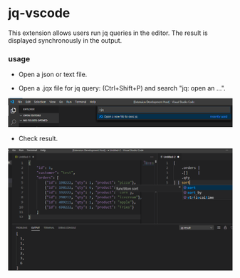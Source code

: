 # jq-vscode
This extension allows users run jq queries in the editor. The result is displayed synchronously in the output.

### usage
- Open a json or text file.

- Open a .jqx file for jq query: (Ctrl+Shift+P) and search "jq: open an ...".

![open](https://raw.githubusercontent.com/petli-full/jq-vscode/master/images/open.png)

- Check result.

![open](https://raw.githubusercontent.com/petli-full/jq-vscode/master/images/result.png)